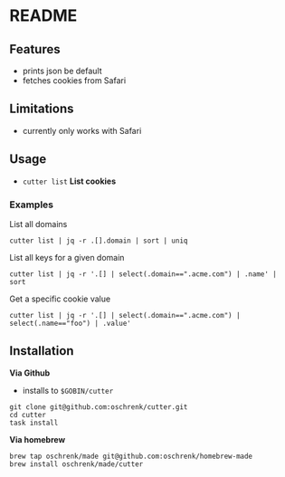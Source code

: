 # README

## Features

- prints json be default
- fetches cookies from Safari

## Limitations

- currently only works with Safari

## Usage

- `cutter list` **List cookies**

### Examples

List all domains
```
cutter list | jq -r .[].domain | sort | uniq
```

List all keys for a given domain
```
cutter list | jq -r '.[] | select(.domain==".acme.com") | .name' | sort
```
Get a specific cookie value

```
cutter list | jq -r '.[] | select(.domain==".acme.com") | select(.name=="foo") | .value'
```

## Installation

**Via Github**

* installs to `$GOBIN/cutter`

```
git clone git@github.com:oschrenk/cutter.git
cd cutter
task install
```

**Via homebrew**

```
brew tap oschrenk/made git@github.com:oschrenk/homebrew-made
brew install oschrenk/made/cutter
```


